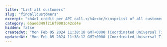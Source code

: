 ```yaml
---
title: "List all customers"
slug: "findallcustomers"
excerpt: "<h4>1 credit per API call.</h4><br/>\n<p>List of all customers. Also inactive an disabled customers are present.</p>"
category: 65ae6349f216f9001c42cd4e
hidden: false
createdAt: "Mon Feb 05 2024 11:38:10 GMT+0000 (Coordinated Universal Time)"
updatedAt: "Mon Feb 05 2024 11:38:12 GMT+0000 (Coordinated Universal Time)"
---
```


